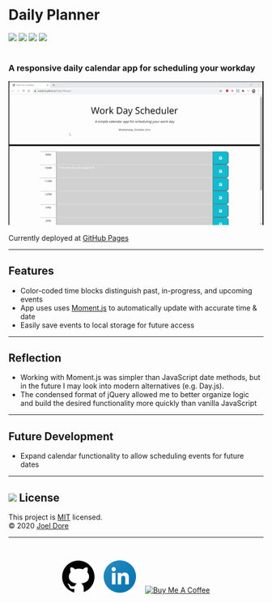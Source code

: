 # Daily Planner
<div>
<img src='https://img.shields.io/github/license/joeldore/daily-planner'>  
<img src='https://img.shields.io/github/repo-size/joeldore/daily-planner'>  
<img src='https://img.shields.io/github/languages/top/joeldore/Daily-Planner'>
<img src='https://img.shields.io/github/last-commit/joeldore/Daily-Planner'>
</div>
<br>

### A responsive daily calendar app for scheduling your workday

![Demo](./Assets/Images/demo.gif)

Currently deployed at [GitHub Pages](https://joeldore.github.io/Daily-Planner/)

---
## Features

- Color-coded time blocks distinguish past, in-progress, and upcoming events
- App uses uses [Moment.js](https://momentjs.com/) to automatically update with accurate time & date
- Easily save events to local storage for future access
---

## Reflection
- Working with Moment.js was simpler than JavaScript date methods, but in the future I may look into modern alternatives (e.g. Day.js).
- The condensed format of jQuery allowed me to better organize logic and build the desired functionality more quickly than vanilla JavaScript

---
## Future Development

- Expand calendar functionality to allow scheduling events for future dates

---
## <img src="https://icon-library.com/images/license-icon/license-icon-17.jpg" width="28"> License
This project is [MIT](https://github.com/JoelDore/Daily-Planner/blob/main/LICENSE) licensed.  
© 2020 [Joel Dore](https://github.com/JoelDore)  

---
<br>
<div style="text-align:center">

[![github](Assets/Images/github.svg)](https://github.com/JoelDore) 
[![linkedin](Assets/Images/linkedin.svg)](http://www.linkedin.com/in/joeldore) 
<a href="https://www.buymeacoffee.com/JoelDore" target="_blank"><img src="https://cdn.buymeacoffee.com/buttons/v2/default-white.png" alt="Buy Me A Coffee" height="32"></a>

</div>